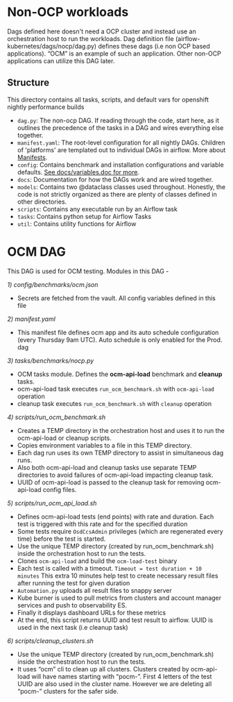 # Non-OCP workloads

Dags defined here doesn't need a OCP cluster and instead use an orchestration host to run the workloads.
Dag definition file (airflow-kubernetes/dags/nocp/dag.py) defines these dags (i.e non OCP based applications).
“OCM” is an example of such an application. Other non-OCP applications can utilize this DAG later.

## Structure

This directory contains all tasks, scripts, and default vars for openshift nightly performance builds

* `dag.py`: The non-ocp DAG. If reading through the code, start here, as it outlines the precedence of the tasks in a DAG and wires everything else together.
* `manifest.yaml`: The root-level configuration for all nightly DAGs. Children of 'platforms' are templated out to individual DAGs in airflow. More about [Manifests](./docs/manifest_and_releases.md).
* `config`: Contains benchmark and installation configurations and variable defaults. [See docs/variables.doc for more](./docs/variables.md).
* `docs`: Documentation for how the DAGs work and are wired together.
* `models`: Contains two @dataclass classes used throughout. Honestly, the code is not strictly organized as there are plenty of classes defined in other directories.
* `scripts`: Contains any executable run by an Airflow task
* `tasks`: Contains python setup for Airflow Tasks
* `util`: Contains utility functions for Airflow

# OCM DAG

This DAG is used for OCM testing. Modules in this DAG -

*1) config/benchmarks/ocm.json*
* Secrets are fetched from the vault.  All config variables defined in this file

*2) manifest.yaml*
* This manifest file defines ocm app and its auto schedule configuration (every Thursday 9am UTC). Auto schedule is only enabled for the Prod. dag

*3) tasks/benchmarks/nocp.py*
* OCM tasks module. Defines the **ocm-api-load** benchmark and **cleanup** tasks.
* ocm-api-load task executes ```run_ocm_benchmark.sh``` with ```ocm-api-load``` operation
* cleanup task executes ```run_ocm_benchmark.sh``` with ```cleanup``` operation

*4) scripts/run_ocm_benchmark.sh*
* Creates a TEMP directory in the orchestration host and uses it to run the ocm-api-load or cleanup scripts.
* Copies environment variables to a file in this TEMP directory.
* Each dag run uses its own TEMP directory to assist in simultaneous dag runs.
* Also both ocm-api-load and cleanup tasks use separate TEMP directories to avoid failures of ocm-api-load impacting cleanup task.
* UUID of ocm-api-load is passed to the cleanup task for removing ocm-api-load config files.

*5) scripts/run_ocm_api_load.sh*
* Defines ocm-api-load tests (end points) with rate and duration. Each test is triggered with this rate and for the specified duration
* Some tests require ```OsdCcsAdmin``` privileges (which are regenerated every time) before the test is started.
* Use the unique TEMP directory (created by run_ocm_benchmark.sh) inside the orchestration host to run the tests.
* Clones ```ocm-api-load``` and build the ```ocm-load-test``` binary
* Each test is called with a timeout.
  ```Timeout = test duration + 10 minutes```
  This extra 10 minutes help test to create necessary result files after running the test for given duration
* ```Automation.py``` uploads all result files to snappy server
* Kube burner is used to pull metrics from clusters and account manager services and push to observability ES.
* Finally it displays dashboard URLs for these metrics
* At the end, this script returns UUID and test result to airflow. UUID is used in the next task (i.e cleanup task)

*6) scripts/cleanup_clusters.sh*
* Use the unique TEMP directory (created by run_ocm_benchmark.sh) inside the orchestration host to run the tests.
* It uses “ocm” cli to clean up all clusters. Clusters created by ocm-api-load will have names starting with “pocm-”. First 4 letters of the test UUID are also used in the cluster name. However we are deleting all “pocm-” clusters for the safer side.
